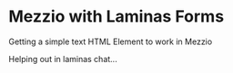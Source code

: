 # Mezzio with Laminas Forms

Getting a simple text HTML Element to work in Mezzio

Helping out in laminas chat...

